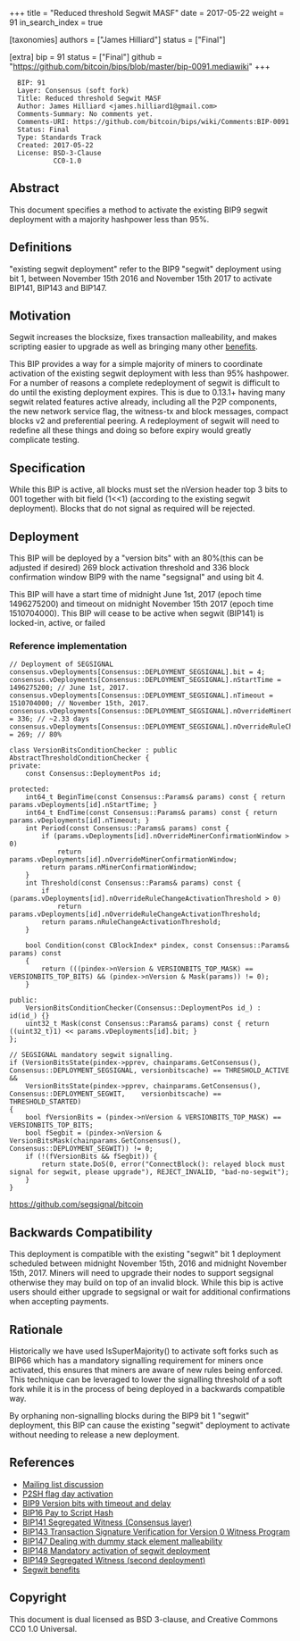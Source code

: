 +++
title = "Reduced threshold Segwit MASF"
date = 2017-05-22
weight = 91
in_search_index = true

[taxonomies]
authors = ["James Hilliard"]
status = ["Final"]

[extra]
bip = 91
status = ["Final"]
github = "https://github.com/bitcoin/bips/blob/master/bip-0091.mediawiki"
+++

      BIP: 91
      Layer: Consensus (soft fork)
      Title: Reduced threshold Segwit MASF
      Author: James Hilliard <james.hilliard1@gmail.com>
      Comments-Summary: No comments yet.
      Comments-URI: https://github.com/bitcoin/bips/wiki/Comments:BIP-0091
      Status: Final
      Type: Standards Track
      Created: 2017-05-22
      License: BSD-3-Clause
               CC0-1.0

## Abstract

This document specifies a method to activate the existing BIP9 segwit
deployment with a majority hashpower less than 95%.

## Definitions

"existing segwit deployment" refer to the BIP9 "segwit" deployment using
bit 1, between November 15th 2016 and November 15th 2017 to activate
BIP141, BIP143 and BIP147.

## Motivation

Segwit increases the blocksize, fixes transaction malleability, and
makes scripting easier to upgrade as well as bringing many other
[benefits](https://bitcoincore.org/en/2016/01/26/segwit-benefits/).

This BIP provides a way for a simple majority of miners to coordinate
activation of the existing segwit deployment with less than 95%
hashpower. For a number of reasons a complete redeployment of segwit is
difficult to do until the existing deployment expires. This is due to
0.13.1+ having many segwit related features active already, including
all the P2P components, the new network service flag, the witness-tx and
block messages, compact blocks v2 and preferential peering. A
redeployment of segwit will need to redefine all these things and doing
so before expiry would greatly complicate testing.

## Specification

While this BIP is active, all blocks must set the nVersion header top 3
bits to 001 together with bit field (1\<\<1) (according to the existing
segwit deployment). Blocks that do not signal as required will be
rejected.

## Deployment

This BIP will be deployed by a "version bits" with an 80%(this can be
adjusted if desired) 269 block activation threshold and 336 block
confirmation window BIP9 with the name "segsignal" and using bit 4.

This BIP will have a start time of midnight June 1st, 2017 (epoch time
1496275200) and timeout on midnight November 15th 2017 (epoch time
1510704000). This BIP will cease to be active when segwit (BIP141) is
locked-in, active, or failed

### Reference implementation

    // Deployment of SEGSIGNAL
    consensus.vDeployments[Consensus::DEPLOYMENT_SEGSIGNAL].bit = 4;
    consensus.vDeployments[Consensus::DEPLOYMENT_SEGSIGNAL].nStartTime = 1496275200; // June 1st, 2017.
    consensus.vDeployments[Consensus::DEPLOYMENT_SEGSIGNAL].nTimeout = 1510704000; // November 15th, 2017.
    consensus.vDeployments[Consensus::DEPLOYMENT_SEGSIGNAL].nOverrideMinerConfirmationWindow = 336; // ~2.33 days
    consensus.vDeployments[Consensus::DEPLOYMENT_SEGSIGNAL].nOverrideRuleChangeActivationThreshold = 269; // 80%

    class VersionBitsConditionChecker : public AbstractThresholdConditionChecker {
    private:
        const Consensus::DeploymentPos id;

    protected:
        int64_t BeginTime(const Consensus::Params& params) const { return params.vDeployments[id].nStartTime; }
        int64_t EndTime(const Consensus::Params& params) const { return params.vDeployments[id].nTimeout; }
        int Period(const Consensus::Params& params) const {
            if (params.vDeployments[id].nOverrideMinerConfirmationWindow > 0)
                return params.vDeployments[id].nOverrideMinerConfirmationWindow;
            return params.nMinerConfirmationWindow;
        }
        int Threshold(const Consensus::Params& params) const {
            if (params.vDeployments[id].nOverrideRuleChangeActivationThreshold > 0)
                return params.vDeployments[id].nOverrideRuleChangeActivationThreshold;
            return params.nRuleChangeActivationThreshold;
        }

        bool Condition(const CBlockIndex* pindex, const Consensus::Params& params) const
        {
            return (((pindex->nVersion & VERSIONBITS_TOP_MASK) == VERSIONBITS_TOP_BITS) && (pindex->nVersion & Mask(params)) != 0);
        }

    public:
        VersionBitsConditionChecker(Consensus::DeploymentPos id_) : id(id_) {}
        uint32_t Mask(const Consensus::Params& params) const { return ((uint32_t)1) << params.vDeployments[id].bit; }
    };

    // SEGSIGNAL mandatory segwit signalling.
    if (VersionBitsState(pindex->pprev, chainparams.GetConsensus(), Consensus::DEPLOYMENT_SEGSIGNAL, versionbitscache) == THRESHOLD_ACTIVE &&
        VersionBitsState(pindex->pprev, chainparams.GetConsensus(), Consensus::DEPLOYMENT_SEGWIT,    versionbitscache) == THRESHOLD_STARTED)
    {
        bool fVersionBits = (pindex->nVersion & VERSIONBITS_TOP_MASK) == VERSIONBITS_TOP_BITS;
        bool fSegbit = (pindex->nVersion & VersionBitsMask(chainparams.GetConsensus(), Consensus::DEPLOYMENT_SEGWIT)) != 0;
        if (!(fVersionBits && fSegbit)) {
            return state.DoS(0, error("ConnectBlock(): relayed block must signal for segwit, please upgrade"), REJECT_INVALID, "bad-no-segwit");
        }
    }

<https://github.com/segsignal/bitcoin>

## Backwards Compatibility

This deployment is compatible with the existing "segwit" bit 1
deployment scheduled between midnight November 15th, 2016 and midnight
November 15th, 2017. Miners will need to upgrade their nodes to support
segsignal otherwise they may build on top of an invalid block. While
this bip is active users should either upgrade to segsignal or wait for
additional confirmations when accepting payments.

## Rationale

Historically we have used IsSuperMajority() to activate soft forks such
as BIP66 which has a mandatory signalling requirement for miners once
activated, this ensures that miners are aware of new rules being
enforced. This technique can be leveraged to lower the signalling
threshold of a soft fork while it is in the process of being deployed in
a backwards compatible way.

By orphaning non-signalling blocks during the BIP9 bit 1 "segwit"
deployment, this BIP can cause the existing "segwit" deployment to
activate without needing to release a new deployment.

## References

- [Mailing list
  discussion](https://lists.linuxfoundation.org/pipermail/bitcoin-dev/2017-March/013714.html)
- [P2SH flag day
  activation](https://github.com/bitcoin/bitcoin/blob/v0.6.0/src/main.cpp#L1281-L1283)
- [BIP9 Version bits with timeout and
  delay](/9)
- [BIP16 Pay to Script Hash](/16)
- [BIP141 Segregated Witness (Consensus
  layer)](/141)
- [BIP143 Transaction Signature Verification for Version 0 Witness
  Program](/143)
- [BIP147 Dealing with dummy stack element
  malleability](/147)
- [BIP148 Mandatory activation of segwit
  deployment](/148)
- [BIP149 Segregated Witness (second
  deployment)](/149)
- [Segwit
  benefits](https://bitcoincore.org/en/2016/01/26/segwit-benefits/)

## Copyright

This document is dual licensed as BSD 3-clause, and Creative Commons CC0
1.0 Universal.
